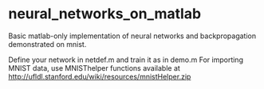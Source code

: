 # neural_networks_on_matlab
Basic matlab-only implementation of neural networks and backpropagation demonstrated on mnist.

Define your network in netdef.m and train it as in demo.m
For importing MNIST data, use MNISThelper functions available at http://ufldl.stanford.edu/wiki/resources/mnistHelper.zip

